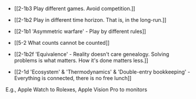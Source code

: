- [[2-1b3 Play different games. Avoid competition.]]
- [[2-1b2 Play in different time horizon. That is, in the long-run.]]
- [[2-1b1 'Asymmetric warfare' - Play by different rules]]

- [[5-2 What counts cannot be counted]]
- [[2-1b2f 'Equivalence' - Reality doesn't care genealogy. Solving problems is what matters. How it's done matters less.]]
- [[2-1d 'Ecosystem' & 'Thermodynamics' & 'Double-entry bookkeeping' - Everything is connected, there is no free lunch]]

E.g., Apple Watch to Rolexes, Apple Vision Pro to monitors